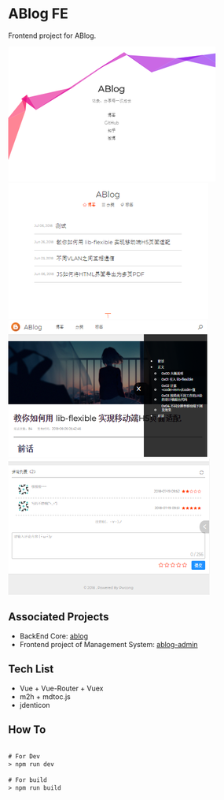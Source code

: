 # ABlog FE
Frontend project for ABlog.

![preview-1](https://github.com/pwcong/SnapShot/blob/master/ablog/1.png?raw=true)
![preview-2](https://github.com/pwcong/SnapShot/blob/master/ablog/2.png?raw=true)
![preview-3](https://github.com/pwcong/SnapShot/blob/master/ablog/3.png?raw=true)
![preview-4](https://github.com/pwcong/SnapShot/blob/master/ablog/4.png?raw=true)

## Associated Projects

* BackEnd Core: [ablog](https://github.com/pwcong/ablog)
* Frontend project of Management System: [ablog-admin](https://github.com/pwcong/ablog-admin)

## Tech List
* Vue + Vue-Router + Vuex
* m2h + mdtoc.js
* jdenticon

## How To

```shell

# For Dev
> npm run dev

# For build
> npm run build

```